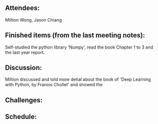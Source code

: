 <h2>Attendees:</h2>
Miltion Wong, Jason Chiang

<h2>Finished items (from the last meeting notes):</h2>
Self-studied the python library 'Numpy', read the book Chapter 1 to 3 and the last year report.

<h2>Discussion:</h2>
Miltion discussed and told more detial about the book of 'Deep Learning with Python, by Franois Chollet' and showed the 

<h2>Challenges:</h2>


<h2>Schedule:</h2>
